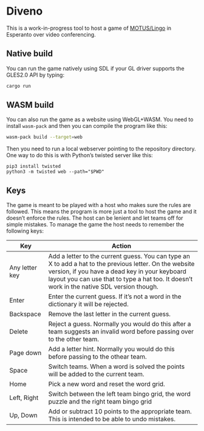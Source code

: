 # Diveno

This is a work-in-progress tool to host a game of [MOTUS/Lingo](https://en.wikipedia.org/wiki/Lingo_(American_game_show)) in Esperanto over video conferencing.

## Native build

You can run the game natively using SDL if your GL driver supports the GLES2.0 API by typing:

```bash
cargo run
```

## WASM build

You can also run the game as a website using WebGL+WASM. You need to install `wasm-pack` and then you can compile the program like this:

```bash
wasm-pack build --target=web
```

Then you need to run a local webserver pointing to the repository directory. One way to do this is with Python’s twisted server like this:

```
pip3 install twisted
python3 -m twisted web --path="$PWD"
```

## Keys

The game is meant to be played with a host who makes sure the rules are followed. This means the program is more just a tool to host the game and it doesn’t enforce the rules. The host can be lenient and let teams off for simple mistakes. To manage the game the host needs to remember the following keys:

| Key | Action |
| --- | ------ |
| Any letter key | Add a letter to the current guess. You can type an X to add a hat to the previous letter. On the website version, if you have a dead key in your keyboard layout you can use that to type a hat too. It doesn’t work in the native SDL version though. |
| Enter | Enter the current guess. If it’s not a word in the dictionary it will be rejected. |
| Backspace | Remove the last letter in the current guess. |
| Delete | Reject a guess. Normally you would do this after a team suggests an invalid word before passing over to the other team. |
| Page down | Add a letter hint. Normally you would do this before passing to the othear team. |
| Space | Switch teams. When a word is solved the points will be added to the current team. |
| Home | Pick a new word and reset the word grid. |
| Left, Right | Switch between the left team bingo grid, the word puzzle and the right team bingo grid |
| Up, Down | Add or subtract 10 points to the appropriate team. This is intended to be able to undo mistakes. |
